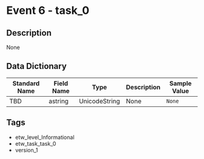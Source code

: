 # Event 6 - task_0

## Description
None

## Data Dictionary
|Standard Name|Field Name|Type|Description|Sample Value|
|---|---|---|---|---|
|TBD|astring|UnicodeString|None|`None`|

## Tags
* etw_level_Informational
* etw_task_task_0
* version_1